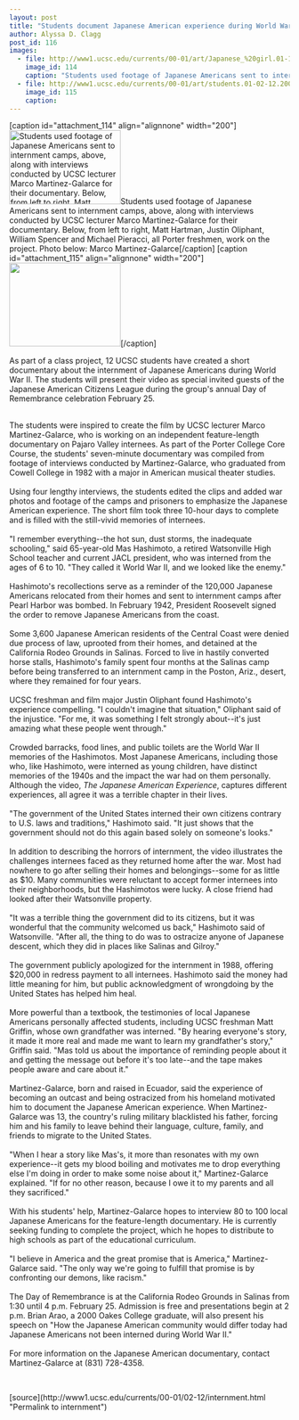 ```yaml
---
layout: post
title: "Students document Japanese American experience during World War II internment"
author: Alyssa D. Clagg
post_id: 116
images:
  - file: http://www1.ucsc.edu/currents/00-01/art/Japanese_%20girl.01-12-02.200.jpg
    image_id: 114
    caption: "Students used footage of Japanese Americans sent to internment camps, above, along with interviews conducted by UCSC lecturer Marco Martinez-Galarce for their documentary. Below, from left to right, Matt Hartman, Justin Oliphant, William Spencer and Michael Pieracci, all Porter freshmen, work on the project. Photo below: Marco Martinez-Galarce"
  - file: http://www1.ucsc.edu/currents/00-01/art/students.01-02-12.200.jpg
    image_id: 115
    caption: 
---
```


[caption id="attachment_114" align="alignnone" width="200"]<a href="http://localhost/mysite/wp-content/uploads/2001/02/Japanese_%20girl.01-12-02.200.jpg"><img class="size-full wp-image-114" src="http://localhost/mysite/wp-content/uploads/2001/02/Japanese_%20girl.01-12-02.200.jpg" alt="Students used footage of Japanese Americans sent to internment camps, above, along with interviews conducted by UCSC lecturer Marco Martinez-Galarce for their documentary. Below, from left to right, Matt Hartman, Justin Oliphant, William Spencer and Michael Pieracci, all Porter freshmen, work on the project. Photo below: Marco Martinez-Galarce" width="200" height="133" /></a>Students used footage of Japanese Americans sent to internment camps, above, along with interviews conducted by UCSC lecturer Marco Martinez-Galarce for their documentary. Below, from left to right, Matt Hartman, Justin Oliphant, William Spencer and Michael Pieracci, all Porter freshmen, work on the project. Photo below: Marco Martinez-Galarce[/caption]
[caption id="attachment_115" align="alignnone" width="200"]<a href="http://localhost/mysite/wp-content/uploads/2001/02/students.01-02-12.200.jpg"><img class="size-full wp-image-115" src="http://localhost/mysite/wp-content/uploads/2001/02/students.01-02-12.200.jpg" alt="" width="200" height="150" /></a>[/caption]
<p>
  As part of a class project, 12 UCSC students have created a short documentary about the internment of Japanese Americans during World War II. The students will present their video as special invited guests of the Japanese American Citizens League during the group's annual Day of Remembrance celebration February 25.
</p><br>
The students were inspired to create the film by UCSC lecturer Marco Martinez-Galarce, who is working on an independent feature-length documentary on Pajaro Valley internees. As part of the Porter College Core Course, the students' seven-minute documentary was compiled from footage of interviews conducted by Martinez-Galarce, who graduated from Cowell College in 1982 with a major in American musical theater studies.<br>
<br>
Using four lengthy interviews, the students edited the clips and added war photos and footage of the camps and prisoners to emphasize the Japanese American experience. The short film took three 10-hour days to complete and is filled with the still-vivid memories of internees.<br>
<br>
"I remember everything--the hot sun, dust storms, the inadequate schooling," said 65-year-old Mas Hashimoto, a retired Watsonville High School teacher and current JACL president, who was interned from the ages of 6 to 10. "They called it World War II, and we looked like the enemy."<br>
<br>
Hashimoto's recollections serve as a reminder of the 120,000 Japanese Americans relocated from their homes and sent to internment camps after Pearl Harbor was bombed. In February 1942, President Roosevelt signed the order to remove Japanese Americans from the coast.<br>
<br>
Some 3,600 Japanese American residents of the Central Coast were denied due process of law, uprooted from their homes, and detained at the California Rodeo Grounds in Salinas. Forced to live in hastily converted horse stalls, Hashimoto's family spent four months at the Salinas camp before being transferred to an internment camp in the Poston, Ariz., desert, where they remained for four years.<br>
<br>
UCSC freshman and film major Justin Oliphant found Hashimoto's experience compelling. "I couldn't imagine that situation," Oliphant said of the injustice. "For me, it was something I felt strongly about--it's just amazing what these people went through."<br>
<br>
Crowded barracks, food lines, and public toilets are the World War II memories of the Hashimotos. Most Japanese Americans, including those who, like Hashimoto, were interned as young children, have distinct memories of the 1940s and the impact the war had on them personally. Although the video, <i>The Japanese American Experience</i>, captures different experiences, all agree it was a terrible chapter in their lives.<br>
<br>
"The government of the United States interned their own citizens contrary to U.S. laws and traditions," Hashimoto said. "It just shows that the government should not do this again based solely on someone's looks."<br>
<br>
In addition to describing the horrors of internment, the video illustrates the challenges internees faced as they returned home after the war. Most had nowhere to go after selling their homes and belongings--some for as little as $10. Many communities were reluctant to accept former internees into their neighborhoods, but the Hashimotos were lucky. A close friend had looked after their Watsonville property.<br>
<br>
"It was a terrible thing the government did to its citizens, but it was wonderful that the community welcomed us back," Hashimoto said of Watsonville. "After all, the thing to do was to ostracize anyone of Japanese descent, which they did in places like Salinas and Gilroy."<br>
<br>
The government publicly apologized for the internment in 1988, offering $20,000 in redress payment to all internees. Hashimoto said the money had little meaning for him, but public acknowledgment of wrongdoing by the United States has helped him heal.<br>
<br>
More powerful than a textbook, the testimonies of local Japanese Americans personally affected students, including UCSC freshman Matt Griffin, whose own grandfather was interned. "By hearing everyone's story, it made it more real and made me want to learn my grandfather's story," Griffin said. "Mas told us about the importance of reminding people about it and getting the message out before it's too late--and the tape makes people aware and care about it."<br>
<br>
Martinez-Galarce, born and raised in Ecuador, said the experience of becoming an outcast and being ostracized from his homeland motivated him to document the Japanese American experience. When Martinez-Galarce was 13, the country's ruling military blacklisted his father, forcing him and his family to leave behind their language, culture, family, and friends to migrate to the United States.<br>
<br>
"When I hear a story like Mas's, it more than resonates with my own experience--it gets my blood boiling and motivates me to drop everything else I'm doing in order to make some noise about it," Martinez-Galarce explained. "If for no other reason, because I owe it to my parents and all they sacrificed."<br>
<br>
With his students' help, Martinez-Galarce hopes to interview 80 to 100 local Japanese Americans for the feature-length documentary. He is currently seeking funding to complete the project, which he hopes to distribute to high schools as part of the educational curriculum.<br>
<br>
"I believe in America and the great promise that is America," Martinez-Galarce said. "The only way we're going to fulfill that promise is by confronting our demons, like racism."<br>
<br>
The Day of Remembrance is at the California Rodeo Grounds in Salinas from 1:30 until 4 p.m. February 25. Admission is free and presentations begin at 2 p.m. Brian Arao, a 2000 Oakes College graduate, will also present his speech on "How the Japanese American community would differ today had Japanese Americans not been interned during World War II."<br>
<br>
For more information on the Japanese American documentary, contact Martinez-Galarce at (831) 728-4358.
<p>
  <br>

</p>
[source](http://www1.ucsc.edu/currents/00-01/02-12/internment.html "Permalink to internment")
